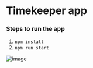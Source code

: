 # Timekeeper app

### Steps to run the app

1. `npm install`
2. `npm run start`

![image](https://user-images.githubusercontent.com/41536903/153916184-811ae09b-86fd-4a52-93d8-55b1833af235.png)
